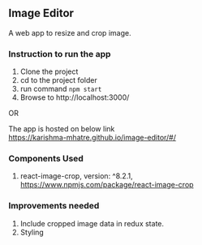 
## Image Editor

A web app to resize and crop image.<br>

### Instruction to run the app

1. Clone the project<br>
2. cd to the project folder<br>
3. run command `npm start`<br>
4. Browse to http://localhost:3000/<br>

OR<br>

The app is hosted on below link<br>
https://karishma-mhatre.github.io/image-editor/#/<br>

### Components Used

1. react-image-crop,  version: ^8.2.1, https://www.npmjs.com/package/react-image-crop<br>

### Improvements needed

1. Include cropped image data in redux state.
2. Styling